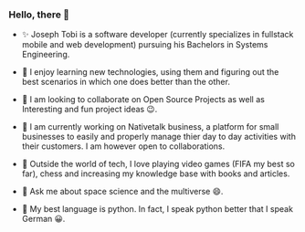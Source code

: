 ### Hello, there 👋

- ✨ Joseph Tobi is a software developer (currently specializes in fullstack mobile and web development) pursuing his Bachelors in Systems Engineering.

- 🌱 I enjoy learning new technologies, using them and figuring out the best scenarios in which one does better than the other.

- 👯 I am looking to collaborate on Open Source Projects as well as Interesting and fun project ideas 😉.

- 🔭 I am currently working on Nativetalk business, a platform for small businesses to easily and properly manage thier day to day activities with their  customers. I am however open to collaborations.

- 🌱 Outside the world of tech, I love playing video games (FIFA my best so far), chess and increasing my knowledge base with books and articles.

- 💬 Ask me about space science and the multiverse 😄.
  
- 💙 My best language is python. In fact, I speak python better that I speak German 😀.
